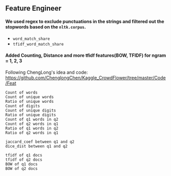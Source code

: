 ## Feature Engineer

#### We used regex to exclude punctuations in the strings and  filtered out the stopwords based on the `nltk.corpus`.

* `word_match_share`
* `tfidf_word_match_share`


#### Added Counting, Distance and more tfidf features(BOW, TFIDF) for ngram = 1, 2, 3
Following ChengLong's idea and code: https://github.com/ChenglongChen/Kaggle_CrowdFlower/tree/master/Code/Feat
```
Count of words
Count of unique words
Ratio of unique words
Count of digits
Count of unique digits
Ratio of unique digits
Count of q1 words in q2
Count of q2 words in q1
Ratio of q1 words in q2
Ratio of q2 words in q1
```

```
jaccard_coef between q1 and q2
dice_dist between q1 and q2
```

```
tfidf of q1 docs
tfidf of q2 docs
BOW of q1 docs
BOW of q2 docs
```
